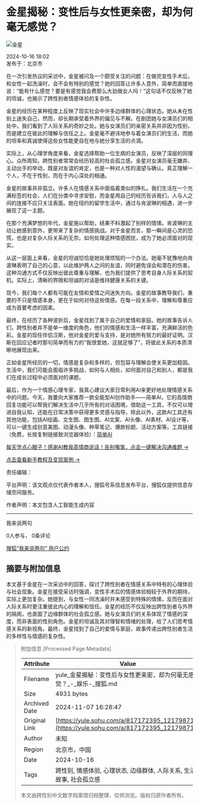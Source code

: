 # 金星揭秘：变性后与女性更亲密，却为何毫无感觉？

![金星](https://cdn-ali.onemob.mobi/img/pys200X200_2.png)

2024-10-16 18:02  
发布于：北京市

在一次引发热议的采访中，金星被问及一个颇受关注的问题：在做完变性手术后，和女性一起洗澡时，会不会有特别的感觉？她的回答让许多人意外，简单而直接地说：“能有什么感觉？要是有感觉我会费那么大劲做女人吗！”这句话不仅反映了她的坦诚，也揭示了跨性别者情感体验的复杂性。

金星的经历在某种程度上反映了现实社会中许多边缘群体的心理状态。她从未在性别上迷失自己，然而，却长期承受着外界的偏见与不解。在剧团她与女演员们的相处中，我们看到了人际关系的奇妙之处。她与女演员们的亲密关系并非因为性别，而是建立在彼此的理解与信任之上。金星毫不避讳地参与着女演员们的生活，而她的坦率和真诚使得这些女性能更自在地与她分享生活的点滴。

实际上，从心理学角度来看，金星选择帮助一位生病的女演员，反映了深层的同理心。众所周知，跨性别者常常会经历较高的社会孤立感。金星对女演员毫无嫌弃、主动出手的举动，既是对友谊的肯定，也是一种对人性的渴望与确认。真正理解一个人，不在于性别，而在于内心深处的相通。

金星的故事并非孤立。许多人在情感关系中面临着类似的挣扎。我们生活在一个充满标签的社会，人们在分类中寻求安慰，而金星用自己的经历告诉我们，人与人之间的连接不应只关注表面。她在纽约的留学生活中，通过与肯波琳的相遇，进一步展现了这一主题。

在那个充满梦想的年代，金星施以帮助，结果不料激起了别样的情愫。肯波琳的主动让她感到意外，更带来了复杂的情感挑战。对于金星而言，那一瞬间是心灵的恐慌，也是对复杂人际关系的无奈。如何处理这种情感困扰，成为了她必须面对的现实。

从这一层面上来看，金星的坦诚恰恰是她处理烦恼的一个办法。她毫不犹豫地向肯波琳表明了自己的心意，以此维护两人之间的友谊，同时避免误会和潜在的伤害。这种沟通方式不仅反映出彼此尊重与理解，也为我们提供了思考自身人际关系的契机。实际上，清晰的界限和坦诚的对话是维持健康关系的关键。

现今，我们每个人都有可能在友情和爱情之间迷失方向。金星的故事教导我们，重要的不只是情感本身，更在于如何对待这些情感。在每一段关系中，理解和尊重应成为首要考虑的因素。

最终，在经历了各种波折后，金星找到了属于自己的爱情和家庭。她的故事告诉人们，跨性别者并不是单一维度的角色，他们的情感和生活一样丰富，充满鲜活的色彩。金星的现任伴侣汉斯，他对金星的爱与支持，是对她所有努力的最好证明。汉斯在回应记者时那句简单而有力的“我很爱她，这就足够了”，将彼此关系的本质清晰地展现出来。

正如金星所经历的一切，情感是复杂和多样的，但包容与理解会使关系更加稳固。生活中，我们可能会面临许多挑战，如何与人相处，如何面对自己和别人，都是我们在成长过程中必须面对的课题。

最后，作为一个情感心理专家，我真心建议大家日常利用AI来更好地处理情感关系中的问题。今天，我要向大家推荐一款全能型AI创作助手——简单AI，它的高情商回复功能可以帮我们解决生活中几乎所有的对话困境，借助这一工具，不仅可以增进自我认知，还能在日常决策中获得更多灵感与指导。除此以外，这款AI工具还有其他功能，包括AI绘画、文生图、图生图、AI文案、AI头像、AI素材、AI设计等，可以一键生成创意美图、动漫头像、种草笔记、爆款标题、活动方案等。工具链接（免费，长按复制链接致浏览器体验）：[简单AI](https://ai.sohu.com/pc/generate?trans=030001_yljd)

[每天学点心眼子！感谢AI教我高情商说话！告别嘴笨，点击一键解决沟通难题 →](https://ai.sohu.com/pc/textHome?trans=030001_yljdaiqg)

[点击查看新手教程及变现案例 →](https://www.sohu.com/a/809818570_121798712?spm=smpc.content.content.2.1730996878924ZJKTVZJ)

责任编辑：

平台声明：该文观点仅代表作者本人，搜狐号系信息发布平台，搜狐仅提供信息存储空间服务。

作者声明：本文包含人工智能生成内容

---

我来说两句

0人参与， 0条评论

[搜狐“我来说两句” 用户公约](http://zt.pinglun.sohu.com/s2014/sljyhgy/index.shtml)

## 摘要与附加信息

<!-- tcd_abstract -->
本文基于金星在一次采访中的回答，探讨了跨性别者在情感关系中特有的心理体验与社会现象。金星在接受采访时强调，变性手术后的情感体验相较于外界的期待，实际上更加复杂。她提到，与女性一同洗澡时并未感受到特殊的情愫，反而在面对人际关系时更注重彼此内心的理解和信任。金星的经历不仅反映出跨性别者与外界的隔阂，也直面了边缘群体的社会孤立感。她与女演员们的关系体现了情感的深度，而非表面的性别角色。金星的坦诚及其对理智和情绪的处理，给了人们思考情感关系的新视角。最终，金星找到了自己的爱情与家庭，故事传递出跨性别者生活的多样性与情感的复杂性。
<!-- tcd_abstract_end -->

> 附加信息 [Processed Page Metadata]
>
> | Attribute       | Value                                  |
> |-----------------|----------------------------------------|
> | Filename        | yule_金星揭秘：变性后与女性更亲密，却为何毫无感觉？_-_娱乐-_搜狐.md                             |
> | Size            | 4931 bytes                           |
> | Archived Date   | 2024-11-07 16:28:47                             |
> | Original Link   | [https://yule.sohu.com/a/817172395_121798711](https://yule.sohu.com/a/817172395_121798711)                       |
> | Author          | 未知                               |
> | Region          | 北京市，中国                               |
> | Date            | 2024-10-16                                 |
> | Tags            | 跨性别, 情感体验, 心理状态, 边缘群体, 人际关系, 生活故事, 社会孤立感                                 |
>
> 本文由跨性别中文数字档案馆归档整理，仅供浏览。版权归原作者所有。
>